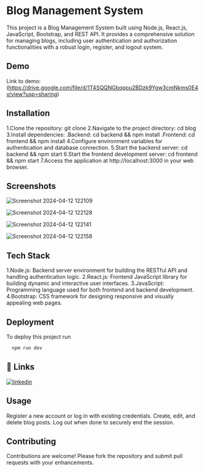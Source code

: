 
# Blog Management System
This project is a Blog Management System built using Node.js, React.js, JavaScript, Bootstrap, and REST API. It provides a comprehensive solution for managing blogs, including user authentication and authorization functionalities with a robust login, register, and logout system.



## Demo

Link to demo: (https://drive.google.com/file/d/1T4SQQNGbqqou2BDzk9Ygw3cmNkms0E4v/view?usp=sharing)


## Installation

1.Clone the repository: git clone <repository-url>
2.Navigate to the project directory: cd blog
3.Install dependencies:
.Backend: cd backend && npm install
.Frontend: cd frontend && npm install
4.Configure environment variables for authentication and database connection.
5.Start the backend server: cd backend && npm start
6.Start the frontend development server: cd frontend && npm start
7.Access the application at http://localhost:3000 in your web browser.
    
## Screenshots

![Screenshot 2024-04-12 122109](https://github.com/Shalini06singh/Blog/assets/131110991/9e6ec988-31c6-4605-8691-fca3c15d683a)


![Screenshot 2024-04-12 122128](https://github.com/Shalini06singh/Blog/assets/131110991/5f5f9d26-37d5-437c-b232-a92efa169e99)


![Screenshot 2024-04-12 122141](https://github.com/Shalini06singh/Blog/assets/131110991/e57cc0ed-cca5-4377-bed9-568fd551ffa0)


![Screenshot 2024-04-12 122158](https://github.com/Shalini06singh/Blog/assets/131110991/133feee4-ee78-41ac-8ea4-2dd818a3071e)


## Tech Stack

1.Node.js: Backend server environment for building the RESTful API and handling authentication logic.
2.React.js: Frontend JavaScript library for building dynamic and interactive user interfaces.
3.JavaScript: Programming language used for both frontend and backend development.
4.Bootstrap: CSS framework for designing responsive and visually appealing web pages.


## Deployment

To deploy this project run

```bash
  npm run dev
```

## 🔗 Links


[![linkedin](https://img.shields.io/badge/linkedin-0A66C2?style=for-the-badge&logo=linkedin&logoColor=white)](https://www.linkedin.com/in/shalini06/)



## Usage
Register a new account or log in with existing credentials.
Create, edit, and delete blog posts.
Log out when done to securely end the session.


## Contributing
Contributions are welcome! Please fork the repository and submit pull requests with your enhancements.


